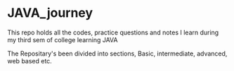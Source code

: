 # JAVA_journey
This repo holds all the codes, practice questions and notes I learn during my third sem of college learning JAVA

The Repositary's been divided into sections, Basic, intermediate, advanced, web based etc. 
